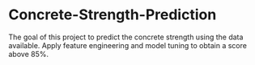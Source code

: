# Concrete-Strength-Prediction
The goal of this project to predict the concrete strength using the data available. Apply feature engineering and model tuning to obtain a score above 85%.
